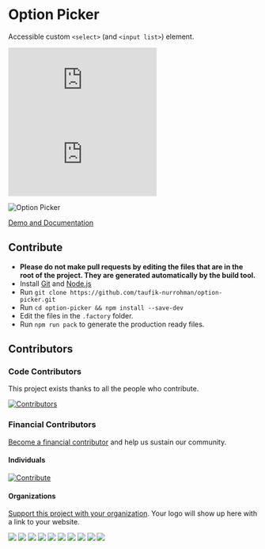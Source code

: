 Option Picker
=============

Accessible custom `<select>` (and `<input list>`) element.

![index.js](https://img.shields.io/github/size/taufik-nurrohman/option-picker/index.js?branch=main&color=%23f1e05a&label=index.js&labelColor=%231f2328&style=flat-square)
![index.min.js](https://img.shields.io/github/size/taufik-nurrohman/option-picker/index.min.js?branch=main&color=%23f1e05a&label=index.min.js&labelColor=%231f2328&style=flat-square)

![Option Picker](https://user-images.githubusercontent.com/1669261/126900722-52aa3eab-aa38-424f-8134-f5f7cd902859.png)

[Demo and Documentation](https://taufik-nurrohman.github.io/option-picker "View Demo")

Contribute
----------

 - **Please do not make pull requests by editing the files that are in the root of the project. They are generated automatically by the build tool.**
 - Install [Git](https://en.wikipedia.org/wiki/Git) and [Node.js](https://en.wikipedia.org/wiki/Node.js)
 - Run `git clone https://github.com/taufik-nurrohman/option-picker.git`
 - Run `cd option-picker && npm install --save-dev`
 - Edit the files in the `.factory` folder.
 - Run `npm run pack` to generate the production ready files.

Contributors
------------

### Code Contributors

This project exists thanks to all the people who contribute.

[![Contributors](https://opencollective.com/option-picker/contributors.svg?width=890&button=false)](https://github.com/taufik-nurrohman/option-picker/graphs/contributors)

### Financial Contributors

[Become a financial contributor](https://opencollective.com/option-picker/contribute) and help us sustain our community.

#### Individuals

[![Contribute](https://opencollective.com/option-picker/individuals.svg?width=890)](https://opencollective.com/option-picker)

#### Organizations

[Support this project with your organization](https://opencollective.com/option-picker/contribute). Your logo will show up here with a link to your website.

<a href="https://opencollective.com/option-picker/organization/0/website"><img src="https://opencollective.com/option-picker/organization/0/avatar.svg"></a>
<a href="https://opencollective.com/option-picker/organization/1/website"><img src="https://opencollective.com/option-picker/organization/1/avatar.svg"></a>
<a href="https://opencollective.com/option-picker/organization/2/website"><img src="https://opencollective.com/option-picker/organization/2/avatar.svg"></a>
<a href="https://opencollective.com/option-picker/organization/3/website"><img src="https://opencollective.com/option-picker/organization/3/avatar.svg"></a>
<a href="https://opencollective.com/option-picker/organization/4/website"><img src="https://opencollective.com/option-picker/organization/4/avatar.svg"></a>
<a href="https://opencollective.com/option-picker/organization/5/website"><img src="https://opencollective.com/option-picker/organization/5/avatar.svg"></a>
<a href="https://opencollective.com/option-picker/organization/6/website"><img src="https://opencollective.com/option-picker/organization/6/avatar.svg"></a>
<a href="https://opencollective.com/option-picker/organization/7/website"><img src="https://opencollective.com/option-picker/organization/7/avatar.svg"></a>
<a href="https://opencollective.com/option-picker/organization/8/website"><img src="https://opencollective.com/option-picker/organization/8/avatar.svg"></a>
<a href="https://opencollective.com/option-picker/organization/9/website"><img src="https://opencollective.com/option-picker/organization/9/avatar.svg"></a>